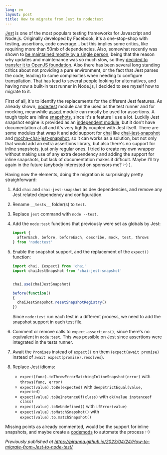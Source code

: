 ```yaml
---
lang: en
layout: post
title: How to migrate from Jest to node:test
---
```


[Jest](https://jestjs.io/) is one of the most populars testing frameworks for
Javascript and Node.js. Originally developed by Facebook, it's a one-stop-shop
with testing, assertions, code coverage... but this implies some critics, like
requiring more than 50mb of dependencies. Also, somewhat recently was shown to
[be maintained mostly by a single person](https://twitter.com/mafalda_sfu/status/1488600128680341517),
being that the reason why updates and maintenance was so much slow, so they
[decided to transfer it to OpenJS foundation](https://engineering.fb.com/2022/05/11/open-source/jest-openjs-foundation/).
Also there has been several long standing critics about not providing a pure
environment, or the fact that Jest parses the code, leading to some complexities
when needing to configure transpilation. That has lead to several people looking
for alternatives, and having now a built-in test runner in Node.js, I decided to
see myself how to migrate to it.

First of all, it's to identify the replacements for the different Jest features.
As already shown, [node:test](https://nodejs.org/api/test.html) module can the
used as the test runner and for mocking, meanwhile
[assert](https://nodejs.org/api/assert.html) module can mostly be used for
assertions. A tough topic are inline
[snapshots](https://jestjs.io/docs/snapshot-testing), since it's a feature I use
a lot. Luckily Jest snapshot engine is provided as an
[independent module](https://www.npmjs.com/package/jest-snapshot), but it don't
have documentation at all and it's very tightly coupled with Jest itself. There
are some modules that wrap it and add support for
[chai](https://www.chaijs.com/) like
[chai-jest-snapshot](https://www.npmjs.com/package/chai-jest-snapshot) and
[mocha-chai-jest-snapshot](https://www.npmjs.com/package/mocha-chai-jest-snapshot),
so it can works as a solution, but not only that would add an extra assertions
library, but also there's no support for inline snapshots, just only regular
ones. I tried to create my own wrapper without making use of any extra
dependency and adding the support for inline snapshots, but lack of
documentation makes it difficult. Maybe I'll try again in the future (anybody
interested on sponsors me? :-) ).

Having now the elements, doing the migration is surprisingly pretty straighforward:

1. Add `chai` and `chai-jest-snapshot` as dev dependencies, and remove any Jest
   related dependency and configuration.
2. Rename `__tests__` folder(s) to `test`.
3. Replace `jest` command with `node --test`.
4. Add the `node:test` functions that previously were set as globals by Jest:

   ```js
   import {
     afterEach, before, beforeEach, describe, mock, test, throws
   } from 'node:test'
   ```

5. Enable the snapshot support, and the replacement of the `expect()` function:

   ```js
   import chai, {expect} from 'chai'
   import chaiJestSnapshot from 'chai-jest-snapshot'


   chai.use(chaiJestSnapshot)

   before(function()
   {
     chaiJestSnapshot.resetSnapshotRegistry()
   })
   ```

   Since `node:test` run each test in a different process, we need to add the
   snapshot support in each test file.

6. Comment or remove calls to `expect.assertions()`, since there's no equivalent
   in `node:test`. This was possible on Jest since assertions were integrated in
   the tests runner.
7. Await the `Promise`s instead of `expect()` on them (`expect(await promise)`
   instead of `await expect(promise).resolves`).
8. Replace Jest idioms:
   - `expect(func).toThrowErrorMatchingInlineSnapshot(error)` with
     `throws(func, error)`
   - `expect(value).toBe(expected)` with `deepStrictEqual(value, expected)`
   - `expect(value).toBeInstanceOf(class)` with `ok(value instanceof class)`
   - `expect(value).toBeUndefined()` with `ifError(value)`
   - `expect(value).toMatchSnapshot()` with `expect(value).to.matchSnapshot()`

Missing points as already commented, would be the support for inline snapshots,
and maybe create a [codemods](https://github.com/skovhus/jest-codemods) to
automate the process :-)

*Previously published at <https://piranna.github.io/2023/04/24/How-to-migrate-from-Jest-to-node-test/>*
